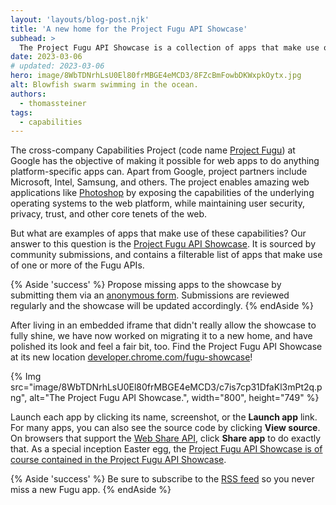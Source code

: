 ```yaml
---
layout: 'layouts/blog-post.njk'
title: 'A new home for the Project Fugu API Showcase'
subhead: >
  The Project Fugu API Showcase is a collection of apps that make use of APIs that are part  of Project Fugu.
date: 2023-03-06
# updated: 2023-03-06
hero: image/8WbTDNrhLsU0El80frMBGE4eMCD3/8FZcBmFowbDKWxpkOytx.jpg
alt: Blowfish swarm swimming in the ocean.
authors:
  - thomassteiner
tags:
  - capabilities
---
```


The cross-company Capabilities Project (code name [Project Fugu](/capabilities/)) at Google has the objective of making it possible for web apps to do anything platform-specific apps can. Apart from Google, project partners include Microsoft, Intel, Samsung, and others. The project enables amazing web applications like [Photoshop](https://web.dev/ps-on-the-web/) by exposing the capabilities of the underlying operating systems to the web platform, while maintaining user security, privacy, trust, and other core tenets of the web.

But what are examples of apps that make use of these capabilities? Our answer to this question is the [Project Fugu API Showcase](/fugu-showcase/). It is sourced by community submissions, and contains a filterable list of apps that make use of one or more of the Fugu APIs.

{% Aside 'success' %}
Propose missing apps to the showcase by submitting them via an [anonymous form](https://docs.google.com/forms/d/e/1FAIpQLScNd1rClbmFWh6FcMmjUNrwg9RLz8Jk4BkHz_-EOpmkVd_-9g/viewform). Submissions are reviewed regularly and the showcase will be updated accordingly.
{% endAside %}


After living in an embedded iframe that didn't really allow the showcase to fully shine, we have now worked on migrating it to a new home, and have polished its look and feel a fair bit, too. Find the Project Fugu API Showcase at its new location [developer.chrome.com/fugu-showcase](/fugu-showcase/)!

{% Img src="image/8WbTDNrhLsU0El80frMBGE4eMCD3/c7is7cp31DfaKl3mPt2q.png", alt="The Project Fugu API Showcase.", width="800", height="749" %}

Launch each app by clicking its name, screenshot, or the **Launch app** link. For many apps, you can also see the source code by clicking **View source**. On browsers that support the [Web Share API](https://developer.mozilla.org/en-US/docs/Web/API/Web_Share_API), click **Share app** to do exactly that. As a special inception Easter egg, the [Project Fugu API Showcase is of course contained in the Project Fugu API Showcase](/fugu-showcase/#developer.chrome.com!fugu-showcase).

{% Aside 'success' %}
Be sure to subscribe to the [RSS feed](/feeds/fugu-showcase.xml) so you never miss a new Fugu app.
{% endAside %}
